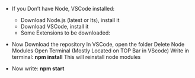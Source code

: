 
* If you Don’t have Node, VSCode installed:
  * Download Node.js (latest or lts), install it
  * Download VSCode, install it
  * Some Extensions to be downloaded:

* Now Download the repository
  In VSCode, open the folder
  Delete Node Modules
  Open Terminal (Mostly Located on TOP Bar in VScode)
  Write in terminal:
    **npm install**
  This will reinstall node modules
* Now write:
**npm start**

